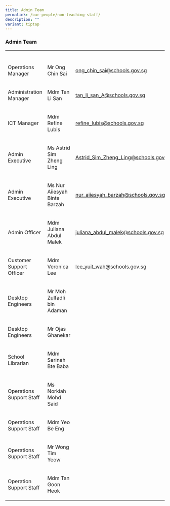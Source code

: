 ```yaml
---
title: Admin Team
permalink: /our-people/non-teaching-staff/
description: ""
variant: tiptap
---
```

<h3>Admin Team</h3>
<table style="minWidth: 75px">
<colgroup>
<col>
<col>
<col>
</colgroup>
<tbody>
<tr>
<th rowspan="1" colspan="1">
<p></p>
</th>
<th rowspan="1" colspan="1">
<p></p>
</th>
<th rowspan="1" colspan="1">
<p></p>
</th>
</tr>
<tr>
<td rowspan="1" colspan="1">
<p>Operations Manager</p>
</td>
<td rowspan="1" colspan="1">
<p>Mr Ong Chin Sai</p>
</td>
<td rowspan="1" colspan="1">
<p><a href="mailto:ong_chin_sai@schools.gov.sg" rel="noopener noreferrer nofollow" target="_blank">ong_chin_sai@schools.gov.sg</a>
</p>
</td>
</tr>
<tr>
<td rowspan="1" colspan="1">
<p>Administration Manager</p>
</td>
<td rowspan="1" colspan="1">
<p>Mdm Tan Li San</p>
</td>
<td rowspan="1" colspan="1">
<p><a href="mailto:tan_li_san_A@schools.gov.sg" rel="noopener noreferrer nofollow" target="_blank">tan_li_san_A@schools.gov.sg</a>
</p>
</td>
</tr>
<tr>
<td rowspan="1" colspan="1">
<p>ICT Manager</p>
</td>
<td rowspan="1" colspan="1">
<p>Mdm Refine Lubis</p>
</td>
<td rowspan="1" colspan="1">
<p><a href="mailto:refine_lubis@schools.gov.sg" rel="noopener noreferrer nofollow" target="_blank">refine_lubis@schools.gov.sg</a>
</p>
</td>
</tr>
<tr>
<td rowspan="1" colspan="1">
<p>Admin Executive</p>
</td>
<td rowspan="1" colspan="1">
<p>Ms Astrid Sim Zheng Ling</p>
</td>
<td rowspan="1" colspan="1">
<p><a href="mailto:Astrid_Sim_Zheng_Ling@schools.gov.sg" rel="noopener noreferrer nofollow" target="_blank">Astrid_Sim_Zheng_Ling@schools.gov.sg</a>
</p>
</td>
</tr>
<tr>
<td rowspan="1" colspan="1">
<p>Admin Executive</p>
</td>
<td rowspan="1" colspan="1">
<p>Ms Nur Aiiesyah Binte Barzah</p>
</td>
<td rowspan="1" colspan="1">
<p><a href="mailto:nur_aiiesyah_barzah@schools.gov.sg" rel="noopener noreferrer nofollow" target="_blank">nur_aiiesyah_barzah@schools.gov.sg</a>
</p>
</td>
</tr>
<tr>
<td rowspan="1" colspan="1">
<p>Admin Officer</p>
</td>
<td rowspan="1" colspan="1">
<p>Mdm Juliana Abdul Malek</p>
</td>
<td rowspan="1" colspan="1">
<p><a href="mailto:juliana_abdul_malek@schools.gov.sg" rel="noopener noreferrer nofollow" target="_blank">juliana_abdul_malek@schools.gov.sg</a>
</p>
</td>
</tr>
<tr>
<td rowspan="1" colspan="1">
<p>Customer Support Officer</p>
</td>
<td rowspan="1" colspan="1">
<p>Mdm Veronica Lee</p>
</td>
<td rowspan="1" colspan="1">
<p><a href="mailto:lee_yuit_wah@schools.gov.sg" rel="noopener noreferrer nofollow" target="_blank">lee_yuit_wah@schools.gov.sg</a>
</p>
</td>
</tr>
<tr>
<td rowspan="1" colspan="1">
<p>Desktop Engineers</p>
</td>
<td rowspan="1" colspan="1">
<p>Mr Moh Zulfadli bin Adaman</p>
</td>
<td rowspan="1" colspan="1">
<p></p>
</td>
</tr>
<tr>
<td rowspan="1" colspan="1">
<p>Desktop Engineers</p>
</td>
<td rowspan="1" colspan="1">
<p>Mr Ojas Ghanekar</p>
</td>
<td rowspan="1" colspan="1">
<p></p>
</td>
</tr>
<tr>
<td rowspan="1" colspan="1">
<p>School Librarian</p>
</td>
<td rowspan="1" colspan="1">
<p>Mdm Sarinah Bte Baba</p>
</td>
<td rowspan="1" colspan="1">
<p></p>
</td>
</tr>
<tr>
<td rowspan="1" colspan="1">
<p>Operations Support Staff</p>
</td>
<td rowspan="1" colspan="1">
<p>Ms Norkiah Mohd Said</p>
</td>
<td rowspan="1" colspan="1">
<p></p>
</td>
</tr>
<tr>
<td rowspan="1" colspan="1">
<p>Operations Support Staff</p>
</td>
<td rowspan="1" colspan="1">
<p>Mdm Yeo Be Eng</p>
</td>
<td rowspan="1" colspan="1">
<p></p>
</td>
</tr>
<tr>
<td rowspan="1" colspan="1">
<p>Operations Support Staff</p>
</td>
<td rowspan="1" colspan="1">
<p>Mr Wong Tim Yeow</p>
</td>
<td rowspan="1" colspan="1">
<p></p>
</td>
</tr>
<tr>
<td rowspan="1" colspan="1">
<p>Operation Support Staff</p>
</td>
<td rowspan="1" colspan="1">
<p>Mdm Tan Goon Heok</p>
</td>
<td rowspan="1" colspan="1">
<p></p>
</td>
</tr>
</tbody>
</table>
<p></p>